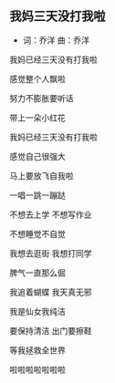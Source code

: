 ## 我妈三天没打我啦 



- 词：乔洋  曲：乔洋



我妈已经三天没有打我啦

感觉整个人飘啦

努力不膨胀要听话

带上一朵小红花



我妈已经三天没有打我啦

感觉自己很强大

马上要放飞自我啦

一唱一跳一蹦跶



不想去上学 不想写作业

不想睡觉不自觉

我想去逛街 我想打同学

脾气一直那么倔



我追着蝴蝶 我天真无邪

我是仙女我纯洁

要保持清洁 出门要擦鞋

等我拯救全世界

啦啦啦啦啦啦啦

